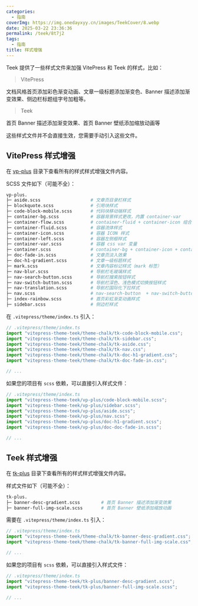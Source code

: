 ```yaml
---
categories:
  - 指南
coverImg: https://img.onedayxyy.cn/images/TeekCover/8.webp
date: 2025-03-22 23:36:36
permalink: /teek/8t7j2
tags:
  - 指南
title: 样式增强
---
```

Teek 提供了一些样式文件来加强 VitePress 和 Teek 的样式，比如：

> VitePress

文档风格首页添加彩色渐变动画、文章一级标题添加渐变色、Banner 描述添加渐变效果、侧边栏标题组字号加粗等。

> Teek

首页 Banner 描述添加渐变效果、首页 Banner 壁纸添加缩放动画等

这些样式文件并不会直接生效，您需要手动引入这些文件。

## VitePress 样式增强

在 [vp-plus](https://github.com/Kele-Bingtang/vitepress-theme-teek/tree/main/packages/theme-chalk/src/vp-plus) 目录下查看所有的样式样式增强文件内容。

SCSS 文件如下（可能不全）：

```sh
vp-plus.
├─ aside.scss                   # 文章页目录栏样式
├─ blockquote.scss              # 引用块样式
├─ code-block-mobile.scss       # 代码块移动端样式
├─ container-bg.scss            # 容器背景样式更改，内置 container-var
├─ container-flow.scss          # container-fluid + container-icon 组合
├─ container-fluid.scss         # 容器流体样式
├─ container-icon.scss          # 容器 ICON 样式
├─ container-left.scss          # 容器左侧框样式
├─ container-var.scss           # 容器 css var 变量
├─ container.scss               # container-bg + container-icon + container-var 组合
├─ doc-fade-in.scss             # 文章页淡入效果
├─ doc-h1-gradient.scss         # 文章一级标题样式
├─ mark.scss                    # 文章内容标记样式（mark 标签）
├─ nav-blur.scss                # 导航栏毛玻璃样式
├─ nav-search-button.scss       # 导航栏搜索按钮样式
├─ nav-switch-button.scss       # 导航栏深色、浅色模式切换按钮样式
├─ nav-translation.scss         # 导航栏国际化下拉样式
├─ nav.scss                     # nav-search-button  + nav-switch-button + nav-translation 组合
├─ index-rainbow.scss           # 首页彩虹渐变动画样式
├─ sidebar.scss                 # 侧边栏样式
```

在 `.vitepress/theme/index.ts` 引入：

```ts
// .vitepress/theme/index.ts
import "vitepress-theme-teek/theme-chalk/tk-code-block-mobile.css";
import "vitepress-theme-teek/theme-chalk/tk-sidebar.css";
import "vitepress-theme-teek/theme-chalk/tk-aside.css";
import "vitepress-theme-teek/theme-chalk/tk-nav.css";
import "vitepress-theme-teek/theme-chalk/tk-doc-h1-gradient.css";
import "vitepress-theme-teek/theme-chalk/tk-doc-fade-in.css";

// ...
```

如果您的项目有 `scss` 依赖，可以直接引入样式文件：

```ts
// .vitepress/theme/index.ts
import "vitepress-theme-teek/vp-plus/code-block-mobile.scss";
import "vitepress-theme-teek/vp-plus/sidebar.scss";
import "vitepress-theme-teek/vp-plus/aside.scss";
import "vitepress-theme-teek/vp-plus/nav.scss";
import "vitepress-theme-teek/vp-plus/doc-h1-gradient.scss";
import "vitepress-theme-teek/vp-plus/doc-doc-fade-in.scss";

// ...
```

## Teek 样式增强

在 [tk-plus](https://github.com/Kele-Bingtang/vitepress-theme-teek/tree/main/packages/theme-chalk/src/tk-plus) 目录下查看所有的样式样式增强文件内容。

样式文件如下（可能不全）：

```sh
tk-plus.
├─ banner-desc-gradient.scss        # 首页 Banner 描述添加渐变效果
├─ banner-full-img-scale.scss       # 首页 Banner 壁纸添加缩放动画
```

需要在 `.vitepress/theme/index.ts` 引入：

```ts
// .vitepress/theme/index.ts
import "vitepress-theme-teek/theme-chalk/tk-banner-desc-gradient.css";
import "vitepress-theme-teek/theme-chalk/tk-banner-full-img-scale.css";

// ...
```

如果您的项目有 `scss` 依赖，可以直接引入样式文件：

```ts
// .vitepress/theme/index.ts
import "vitepress-theme-teek/tk-plus/banner-desc-gradient.scss";
import "vitepress-theme-teek/tk-plus/banner-full-img-scale.scss";

// ...
```
